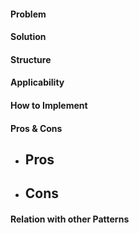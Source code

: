 #### Problem
#### Solution
#### Structure
#### Applicability
#### How to Implement
#### Pros & Cons
- Pros
	- 
- Cons
	- 
#### Relation with other Patterns